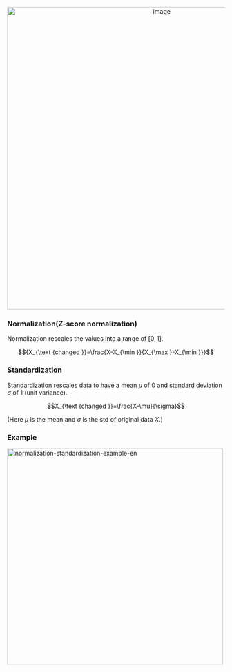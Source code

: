 <p align="center">
<img src='https://www.dropbox.com/s/xle8yda541z2c6u/normalization-vs-standardization.png?raw=1' alt='image' width='700px' height=''>
</p>

### Normalization(Z-score normalization)
Normalization rescales the values into a range of $[0,1]$.

$${X_{\text {changed }}=\frac{X-X_{\min }}{X_{\max }-X_{\min }}}$$

### Standardization
Standardization rescales data to have a mean $\mu$ of $0$ and standard deviation $\sigma$ of $1$ (unit variance).

$$X_{\text {changed }}=\frac{X-\mu}{\sigma}$$

(Here $\mu$ is the mean and $\sigma$ is the std of original data $X$.) 

### Example
<img src="https://image-hosting-bucket.s3.us-west-2.amazonaws.com/images/normalization-standardization-example-en.png" alt="normalization-standardization-example-en" width="500px"/>
